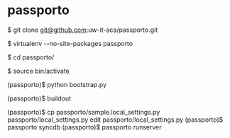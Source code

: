 passporto
=========

$ git clone git@github.com:uw-it-aca/passporto.git

$ virtualenv --no-site-packages passporto

$ cd passporto/

$ source bin/activate

(passporto)$ python bootstrap.py

(passporto)$ buildout

(passporto)$ cp passporto/sample.local_settings.py passporto/local_settings.py
edit passporto/local_settings.py
(passporto)$ passporto syncdb
(passporto)$ passporto runserver
